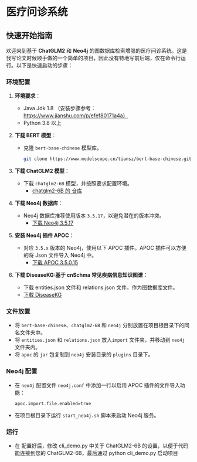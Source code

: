 # 医疗问诊系统

## 快速开始指南

欢迎来到基于 **ChatGLM2** 和 **Neo4j** 的图数据库检索增强的医疗问诊系统。这是我写论文时候顺手做的一个简单的项目，因此没有特地写前后端，仅在命令行运行。以下是快速启动的步骤：

### 环境配置

1. **环境要求**：

   - Java Jdk 1.8 （安装步骤参考：https://www.jianshu.com/p/efef80171a4a）
   - Python 3.8 以上

2. **下载 BERT 模型**：

   - 克隆 `bert-base-chinese` 模型库。
     ```bash
     git clone https://www.modelscope.cn/tiansz/bert-base-chinese.git
     ```

3. **下载 ChatGLM2 模型**：

   - 下载 `chatglm2-6B` 模型，并按照要求配置环境。
     - [chatglm2-6B 的 仓库](https://cloud.tsinghua.edu.cn/d/674208019e314311ab5c/?p=%2F&mode=list)

4. **下载 Neo4j 数据库**：

   - Neo4j 数据库推荐使用版本 `3.5.17`，以避免潜在的版本冲突。
     - [下载 Neo4j 3.5.17](https://we-yun.com/doc/neo4j/3.5.17/)

5. **安装 Neo4j 插件 APOC**：

   - 对应 `3.5.x` 版本的 Neo4j，使用以下 APOC 插件。APOC 插件可以方便的将 Json 文件导入 Neo4j 中。
     - [下载 APOC 3.5.0.15](https://github.com/neo4j-contrib/neo4j-apoc-procedures/releases/3.5.0.15)

6. **下载 DiseaseKG:基于 cnSchma 常见疾病信息知识图谱**：
   - 下载 entities.json 文件和 relations.json 文件，作为图数据库文件。
   - [下载 DiseaseKG](http://data.openkg.cn/dataset/disease-information)

### 文件放置

- 将 `bert-base-chinese`、`chatglm2-6B` 和 `neo4j` 分别放置在项目根目录下的同名文件夹中。
- 将 `entities.json` 和 `relations.json` 放入`import` 文件夹，并移动到 `neo4j` 文件夹内。
- 将 `apoc` 的 `jar` 包复制到 `neo4j` 安装目录的 `plugins` 目录下。

### Neo4j 配置

- 在 `neo4j` 配置文件 `neo4j.conf` 中添加一行以启用 APOC 插件的文件导入功能：
  ```
  apoc.import.file.enabled=true
  ```
- 在项目根目录下运行 `start_neo4j.sh` 脚本来启动 Neo4j 服务。

### 运行

- 在 配置好后，修改 cli_demo.py 中关于 ChatGLM2-6B 的设置，以便于代码能连接到您的 ChatGLM2-6B，最后通过 python cli_demo.py 启动项目
